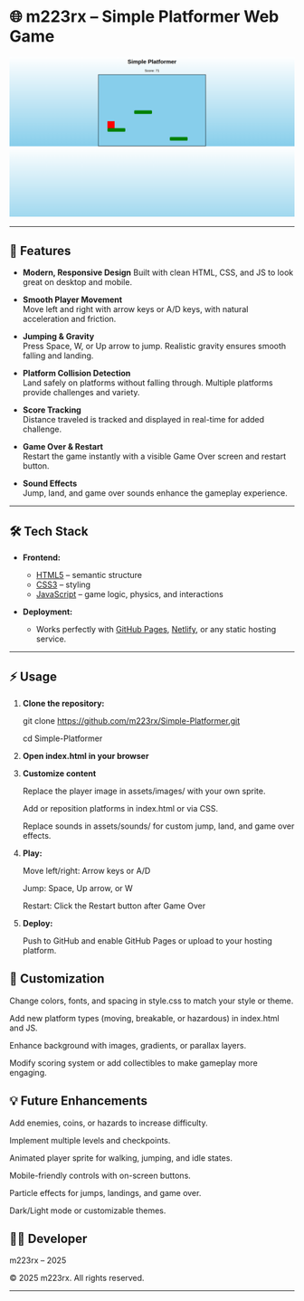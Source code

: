 # 🌐 m223rx – Simple Platformer Web Game

![Simple Platformer Web Game](./assets/screenshots/home.png)

---

## 🚀 Features  

- **Modern, Responsive Design**
Built with clean HTML, CSS, and JS to look great on desktop and mobile.

- **Smooth Player Movement**  
Move left and right with arrow keys or A/D keys, with natural acceleration and friction.

- **Jumping & Gravity**  
Press Space, W, or Up arrow to jump. Realistic gravity ensures smooth falling and landing.

- **Platform Collision Detection**  
Land safely on platforms without falling through. Multiple platforms provide challenges and variety.

- **Score Tracking**  
Distance traveled is tracked and displayed in real-time for added challenge.

- **Game Over & Restart**  
Restart the game instantly with a visible Game Over screen and restart button.

- **Sound Effects**  
Jump, land, and game over sounds enhance the gameplay experience.

---

## 🛠 Tech Stack

- **Frontend:**
  - [HTML5](https://developer.mozilla.org/en-US/docs/Web/HTML) – semantic structure  
  - [CSS3](https://developer.mozilla.org/en-US/docs/Web/CSS) – styling  
  - [JavaScript](https://developer.mozilla.org/en-US/docs/Web/JavaScript) – game logic, physics, and interactions

- **Deployment:**
  - Works perfectly with [GitHub Pages](https://pages.github.com/), [Netlify](https://www.netlify.com/), or any static hosting service.

---

## ⚡ Usage

1. **Clone the repository:**

   git clone https://github.com/m223rx/Simple-Platformer.git

   cd Simple-Platformer

2. **Open index.html in your browser**

3. **Customize content**

    Replace the player image in assets/images/ with your own sprite.

    Add or reposition platforms in index.html or via CSS.

    Replace sounds in assets/sounds/ for custom jump, land, and game over effects.

4. **Play:**

    Move left/right: Arrow keys or A/D

    Jump: Space, Up arrow, or W

    Restart: Click the Restart button after Game Over

5. **Deploy:**

    Push to GitHub and enable GitHub Pages or upload to your hosting platform.


## 🎨 Customization

Change colors, fonts, and spacing in style.css to match your style or theme.

Add new platform types (moving, breakable, or hazardous) in index.html and JS.

Enhance background with images, gradients, or parallax layers.

Modify scoring system or add collectibles to make gameplay more engaging.

## 💡 Future Enhancements

Add enemies, coins, or hazards to increase difficulty.

Implement multiple levels and checkpoints.

Animated player sprite for walking, jumping, and idle states.

Mobile-friendly controls with on-screen buttons.

Particle effects for jumps, landings, and game over.

Dark/Light mode or customizable themes.

## 👨‍💻 Developer
m223rx – 2025

© 2025 m223rx. All rights reserved.


---